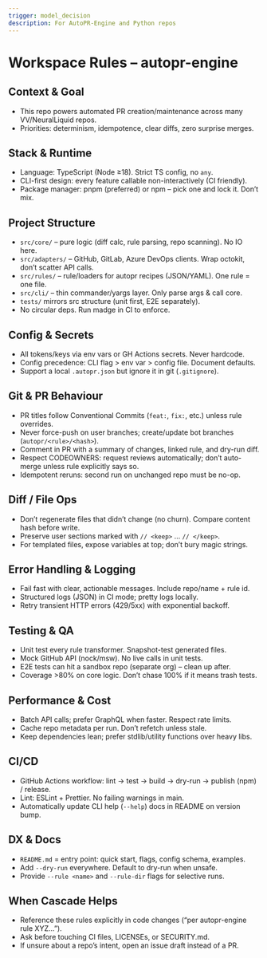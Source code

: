```yaml
---
trigger: model_decision
description: For AutoPR-Engine and Python repos
---
```


# Workspace Rules – autopr-engine

## Context & Goal
- This repo powers automated PR creation/maintenance across many VV/NeuralLiquid repos.
- Priorities: determinism, idempotence, clear diffs, zero surprise merges.

## Stack & Runtime
- Language: TypeScript (Node ≥18). Strict TS config, no `any`.
- CLI-first design: every feature callable non-interactively (CI friendly).
- Package manager: pnpm (preferred) or npm – pick one and lock it. Don’t mix.

## Project Structure
- `src/core/` – pure logic (diff calc, rule parsing, repo scanning). No IO here.
- `src/adapters/` – GitHub, GitLab, Azure DevOps clients. Wrap octokit, don’t scatter API calls.
- `src/rules/` – rule/loaders for autopr recipes (JSON/YAML). One rule = one file.
- `src/cli/` – thin commander/yargs layer. Only parse args & call core.
- `tests/` mirrors src structure (unit first, E2E separately).
- No circular deps. Run madge in CI to enforce.

## Config & Secrets
- All tokens/keys via env vars or GH Actions secrets. Never hardcode.
- Config precedence: CLI flag > env var > config file. Document defaults.
- Support a local `.autopr.json` but ignore it in git (`.gitignore`).

## Git & PR Behaviour
- PR titles follow Conventional Commits (`feat:`, `fix:`, etc.) unless rule overrides.
- Never force-push on user branches; create/update bot branches (`autopr/<rule>/<hash>`).
- Comment in PR with a summary of changes, linked rule, and dry-run diff.
- Respect CODEOWNERS: request reviews automatically; don’t auto-merge unless rule explicitly says so.
- Idempotent reruns: second run on unchanged repo must be no-op.

## Diff / File Ops
- Don’t regenerate files that didn’t change (no churn). Compare content hash before write.
- Preserve user sections marked with `// <keep>` … `// </keep>`.
- For templated files, expose variables at top; don’t bury magic strings.

## Error Handling & Logging
- Fail fast with clear, actionable messages. Include repo/name + rule id.
- Structured logs (JSON) in CI mode; pretty logs locally.
- Retry transient HTTP errors (429/5xx) with exponential backoff.

## Testing & QA
- Unit test every rule transformer. Snapshot-test generated files.
- Mock GitHub API (nock/msw). No live calls in unit tests.
- E2E tests can hit a sandbox repo (separate org) – clean up after.
- Coverage >80% on core logic. Don’t chase 100% if it means trash tests.

## Performance & Cost
- Batch API calls; prefer GraphQL when faster. Respect rate limits.
- Cache repo metadata per run. Don’t refetch unless stale.
- Keep dependencies lean; prefer stdlib/utility functions over heavy libs.

## CI/CD
- GitHub Actions workflow: lint → test → build → dry-run → publish (npm) / release.
- Lint: ESLint + Prettier. No failing warnings in main.
- Automatically update CLI help (`--help`) docs in README on version bump.

## DX & Docs
- `README.md` = entry point: quick start, flags, config schema, examples.
- Add `--dry-run` everywhere. Default to dry-run when unsafe.
- Provide `--rule <name>` and `--rule-dir` flags for selective runs.

## When Cascade Helps
- Reference these rules explicitly in code changes (“per autopr-engine rule XYZ…”).
- Ask before touching CI files, LICENSEs, or SECURITY.md.
- If unsure about a repo’s intent, open an issue draft instead of a PR.

